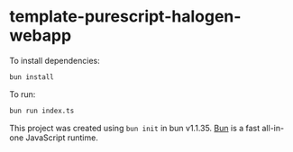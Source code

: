 # template-purescript-halogen-webapp

To install dependencies:

```bash
bun install
```

To run:

```bash
bun run index.ts
```

This project was created using `bun init` in bun v1.1.35. [Bun](https://bun.sh) is a fast all-in-one JavaScript runtime.

